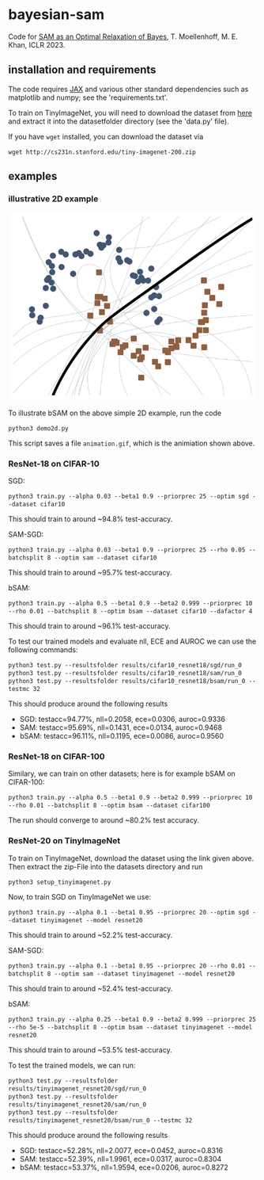 # bayesian-sam
Code for [SAM as an Optimal Relaxation of Bayes](https://arxiv.org/abs/2210.01620),
T. Moellenhoff, M. E. Khan, ICLR 2023. 

## installation and requirements
The code requires [JAX](https://github.com/google/jax) and various other standard dependencies such as matplotlib and numpy; see the 'requirements.txt'. 

To train on TinyImageNet, you will need to download the dataset from [here](http://cs231n.stanford.edu/tiny-imagenet-200.zip) and extract it into the datasetfolder directory (see the 'data.py' file). 

If you have `wget` installed, you can download the dataset via
```
wget http://cs231n.stanford.edu/tiny-imagenet-200.zip
```

## examples

### illustrative 2D example
![](./animation.gif)

To illustrate bSAM on the above simple 2D example, run the code
```
python3 demo2d.py 
```

This script saves a file  `animation.gif`, which is the animiation shown above. 

### ResNet-18 on CIFAR-10
SGD:
```
python3 train.py --alpha 0.03 --beta1 0.9 --priorprec 25 --optim sgd --dataset cifar10
```
This should train to around ~94.8% test-accuracy. 

SAM-SGD:
```
python3 train.py --alpha 0.03 --beta1 0.9 --priorprec 25 --rho 0.05 --batchsplit 8 --optim sam --dataset cifar10
```
This should train to around ~95.7% test-accuracy. 

bSAM:
```
python3 train.py --alpha 0.5 --beta1 0.9 --beta2 0.999 --priorprec 10 --rho 0.01 --batchsplit 8 --optim bsam --dataset cifar10 --dafactor 4
```
This should train to around ~96.1% test-accuracy. 

To test our trained models and evaluate nll, ECE and AUROC we can use the following commands: 
```
python3 test.py --resultsfolder results/cifar10_resnet18/sgd/run_0 
python3 test.py --resultsfolder results/cifar10_resnet18/sam/run_0 
python3 test.py --resultsfolder results/cifar10_resnet18/bsam/run_0 --testmc 32
```
This should produce around the following results  
* SGD: testacc=94.77%, nll=0.2058, ece=0.0306, auroc=0.9336
* SAM: testacc=95.69%, nll=0.1431, ece=0.0134, auroc=0.9468
* bSAM: testacc=96.11%, nll=0.1195, ece=0.0086, auroc=0.9560

### ResNet-18 on CIFAR-100
Similary, we can train on other datasets; here is for example bSAM on CIFAR-100:
```
python3 train.py --alpha 0.5 --beta1 0.9 --beta2 0.999 --priorprec 10 --rho 0.01 --batchsplit 8 --optim bsam --dataset cifar100
```
The run should converge to around ~80.2% test accuracy. 

### ResNet-20 on TinyImageNet
To train on TinyImageNet, download the dataset using the link given above. Then extract the zip-File into the datasets directory and run 
```
python3 setup_tinyimagenet.py
```

Now, to train SGD on TinyImageNet we use:
```
python3 train.py --alpha 0.1 --beta1 0.95 --priorprec 20 --optim sgd --dataset tinyimagenet --model resnet20
```
This should train to around ~52.2% test-accuracy. 

SAM-SGD:
```
python3 train.py --alpha 0.1 --beta1 0.95 --priorprec 20 --rho 0.01 --batchsplit 8 --optim sam --dataset tinyimagenet --model resnet20
```
This should train to around ~52.4% test-accuracy. 

bSAM:
```
python3 train.py --alpha 0.25 --beta1 0.9 --beta2 0.999 --priorprec 25 --rho 5e-5 --batchsplit 8 --optim bsam --dataset tinyimagenet --model resnet20 
```
This should train to around ~53.5% test-accuracy. 

To test the trained models, we can run:
```
python3 test.py --resultsfolder results/tinyimagenet_resnet20/sgd/run_0 
python3 test.py --resultsfolder results/tinyimagenet_resnet20/sam/run_0 
python3 test.py --resultsfolder results/tinyimagenet_resnet20/bsam/run_0 --testmc 32
```
This should produce around the following results  
* SGD: testacc=52.28%, nll=2.0077, ece=0.0452, auroc=0.8316
* SAM: testacc=52.39%, nll=1.9961, ece=0.0317, auroc=0.8304
* bSAM: testacc=53.37%, nll=1.9594, ece=0.0206, auroc=0.8272
